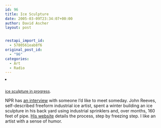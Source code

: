 ```yaml
---
id: 96
title: Ice Sculpture
date: 2005-03-09T23:34:07+00:00
author: David Ascher
layout: post


restapi_import_id:
  - 5780561eab8f6
original_post_id:
  - "96"
categories:
  - Art
  - Radio
---
```

[<img src="http://alaskanalpineclub.org/Images/Ice%20Wall%2004-05/ice4Feb05-6.jpg" alt="" style="border:solid 2px #000000;" />](http://www.npr.org/templates/story/story.php?storyId=4528632 "sprinkler ice sculpture")  
  
<span style="font-size:.9em;margin-top:0;"><br /> <a href="http://www.npr.org/templates/story/story.php?storyId=4528632">ice sculpture in progress</a>.<br /> </span>

NPR has [an interview](http://www.npr.org/templates/story/story.php?storyId=4528632) with someone I&#8217;d like to meet someday. John Reeves, self-described freeform industrial ice artist, spent a winter building an ice sculpture in his back yard using industrial sprinklers and, over months, 160 feet of pipe. [His website](http://alaskanalpineclub.org/IceWall/04-05IceWall1.html) details the process, step by freezing step. I like an artist with a sense of humor.